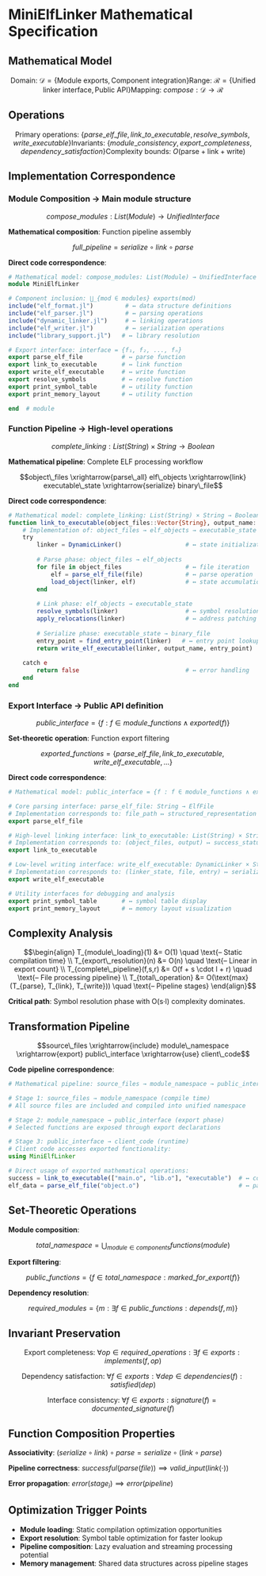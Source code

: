 # MiniElfLinker Mathematical Specification

## Mathematical Model

```math
\text{Domain: } \mathcal{D} = \{\text{Module exports}, \text{Component integration}\}
\text{Range: } \mathcal{R} = \{\text{Unified linker interface}, \text{Public API}\}
\text{Mapping: } compose: \mathcal{D} \to \mathcal{R}
```

## Operations

```math
\text{Primary operations: } \{parse\_elf\_file, link\_to\_executable, resolve\_symbols, write\_executable\}
\text{Invariants: } \{module\_consistency, export\_completeness, dependency\_satisfaction\}
\text{Complexity bounds: } O(\text{parse} + \text{link} + \text{write})
```

## Implementation Correspondence

### Module Composition → Main module structure

```math
compose\_modules: List(Module) \to UnifiedInterface
```

**Mathematical composition**: Function pipeline assembly

```math
full\_pipeline = serialize \circ link \circ parse
```

**Direct code correspondence**:
```julia
# Mathematical model: compose_modules: List(Module) → UnifiedInterface
module MiniElfLinker

# Component inclusion: ⋃_{mod ∈ modules} exports(mod)
include("elf_format.jl")         # ↔ data structure definitions
include("elf_parser.jl")         # ↔ parsing operations  
include("dynamic_linker.jl")     # ↔ linking operations
include("elf_writer.jl")         # ↔ serialization operations
include("library_support.jl")   # ↔ library resolution

# Export interface: interface = {f₁, f₂, ..., fₙ}
export parse_elf_file           # ↔ parse function
export link_to_executable       # ↔ link function  
export write_elf_executable     # ↔ write function
export resolve_symbols          # ↔ resolve function
export print_symbol_table       # ↔ utility function
export print_memory_layout      # ↔ utility function

end  # module
```

### Function Pipeline → High-level operations

```math
complete\_linking: List(String) \times String \to Boolean
```

**Mathematical pipeline**: Complete ELF processing workflow

```math
object\_files \xrightarrow{parse\_all} elf\_objects \xrightarrow{link} executable\_state \xrightarrow{serialize} binary\_file
```

**Direct code correspondence**:
```julia
# Mathematical model: complete_linking: List(String) × String → Boolean
function link_to_executable(object_files::Vector{String}, output_name::String)::Bool
    # Implementation of: object_files → elf_objects → executable_state → binary_file
    try
        linker = DynamicLinker()                  # ↔ state initialization
        
        # Parse phase: object_files → elf_objects
        for file in object_files                  # ↔ file iteration
            elf = parse_elf_file(file)            # ↔ parse operation
            load_object(linker, elf)              # ↔ state accumulation
        end
        
        # Link phase: elf_objects → executable_state
        resolve_symbols(linker)                   # ↔ symbol resolution
        apply_relocations(linker)                 # ↔ address patching
        
        # Serialize phase: executable_state → binary_file
        entry_point = find_entry_point(linker)   # ↔ entry point lookup
        return write_elf_executable(linker, output_name, entry_point)  # ↔ serialization
        
    catch e
        return false                              # ↔ error handling
    end
end
```

### Export Interface → Public API definition

```math
public\_interface = \{f : f \in module\_functions \land exported(f)\}
```

**Set-theoretic operation**: Function export filtering

```math
exported\_functions = \{parse\_elf\_file, link\_to\_executable, write\_elf\_executable, \ldots\}
```

**Direct code correspondence**:
```julia
# Mathematical model: public_interface = {f : f ∈ module_functions ∧ exported(f)}

# Core parsing interface: parse_elf_file: String → ElfFile
# Implementation corresponds to: file_path ↦ structured_representation
export parse_elf_file

# High-level linking interface: link_to_executable: List(String) × String → Boolean  
# Implementation corresponds to: (object_files, output) ↦ success_status
export link_to_executable

# Low-level writing interface: write_elf_executable: DynamicLinker × String × Address → Boolean
# Implementation corresponds to: (linker_state, file, entry) ↦ serialization_result
export write_elf_executable

# Utility interfaces for debugging and analysis
export print_symbol_table       # ↔ symbol table display
export print_memory_layout      # ↔ memory layout visualization
```

## Complexity Analysis

```math
\begin{align}
T_{module\_loading}(1) &= O(1) \quad \text{– Static compilation time} \\
T_{export\_resolution}(n) &= O(n) \quad \text{– Linear in export count} \\
T_{complete\_pipeline}(f,s,r) &= O(f + s \cdot l + r) \quad \text{– File processing pipeline} \\
T_{total\_operation} &= O(\text{max}(T_{parse}, T_{link}, T_{write})) \quad \text{– Pipeline stages}
\end{align}
```

**Critical path**: Symbol resolution phase with O(s·l) complexity dominates.

## Transformation Pipeline

```math
source\_files \xrightarrow{include} module\_namespace \xrightarrow{export} public\_interface \xrightarrow{use} client\_code
```

**Code pipeline correspondence**:
```julia
# Mathematical pipeline: source_files → module_namespace → public_interface → client_code

# Stage 1: source_files → module_namespace (compile time)
# All source files are included and compiled into unified namespace

# Stage 2: module_namespace → public_interface (export phase)  
# Selected functions are exposed through export declarations

# Stage 3: public_interface → client_code (runtime)
# Client code accesses exported functionality:
using MiniElfLinker

# Direct usage of exported mathematical operations:
success = link_to_executable(["main.o", "lib.o"], "executable")  # ↔ complete_linking
elf_data = parse_elf_file("object.o")                            # ↔ parse operation
```

## Set-Theoretic Operations

**Module composition**:
```math
total\_namespace = \bigcup_{module \in components} functions(module)
```

**Export filtering**:
```math
public\_functions = \{f \in total\_namespace : marked\_for\_export(f)\}
```

**Dependency resolution**:
```math
required\_modules = \{m : \exists f \in public\_functions: depends(f, m)\}
```

## Invariant Preservation

```math
\text{Export completeness: }
\forall op \in required\_operations: \exists f \in exports: implements(f, op)
```

```math
\text{Dependency satisfaction: }
\forall f \in exports: \forall dep \in dependencies(f): satisfied(dep)
```

```math
\text{Interface consistency: }
\forall f \in exports: signature(f) = documented\_signature(f)
```

## Function Composition Properties

**Associativity**: $(serialize \circ link) \circ parse = serialize \circ (link \circ parse)$

**Pipeline correctness**: $successful(parse(file)) \implies valid\_input(link(\cdot))$

**Error propagation**: $error(stage_i) \implies error(pipeline)$

## Optimization Trigger Points

- **Module loading**: Static compilation optimization opportunities
- **Export resolution**: Symbol table optimization for faster lookup
- **Pipeline composition**: Lazy evaluation and streaming processing potential
- **Memory management**: Shared data structures across pipeline stages